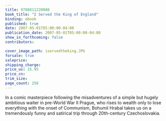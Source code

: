```yaml
---
title: 9780811220088
book_title: "I Served the King of England"
binding: ebook
published: true
date: 2007-05-01T05:00:00-04:00
publication_date: 2007-05-01T05:00:00-04:00
show_in_forthcoming: false
contributors:

cover_image_path: iservedtheking.JPG
forsale: true
saleprice:
shipping_charge:
price_us: 15.95
price_cn:
trim_size:
page_count: 256
---
```

In a comic masterpiece following the misadventures of a simple but hugely ambitious waiter in pre-World War II Prague, who rises to wealth only to lose everything with the onset of Communism, Bohumil Hrabal takes us on a tremendously funny and satirical trip through 20th-century Czechoslovakia.

